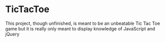 TicTacToe
=========

This project, though unfinished, is meant to be an unbeatable Tic Tac Toe game but it is really only meant to display
knowledge of JavaScript and jQuery
